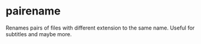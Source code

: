 pairename
=========

Renames pairs of files with different extension to the same name. Useful for subtitles and maybe more.